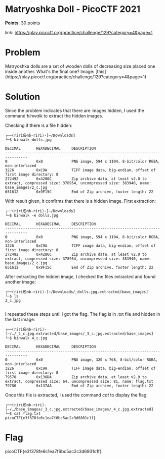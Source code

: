 <h1>Matryoshka Doll - PicoCTF 2021</h1>

<b>Points</b>: 30 points

link: https://play.picoctf.org/practice/challenge/129?category=4&page=1

<h1>Problem</h1>
Matryoshka dolls are a set of wooden dolls of decreasing size placed one inside another. What's the final one? Image: [this](https://play.picoctf.org/practice/challenge/129?category=4&page=1)

<h1>Solution</h1>
Since the problem indicates that there are images hidden, I used the command <i>binwalk</i> to extract the hidden images.

Checking if there is a file hidden:

```
┌──(riri㉿nb-riri)-[~/Downloads]
└─$ binwalk dolls.jpg 

DECIMAL       HEXADECIMAL     DESCRIPTION
--------------------------------------------------------------------------------
0             0x0             PNG image, 594 x 1104, 8-bit/color RGBA, non-interlaced
3226          0xC9A           TIFF image data, big-endian, offset of first image directory: 8
272492        0x4286C         Zip archive data, at least v2.0 to extract, compressed size: 378954, uncompressed size: 383940, name: base_images/2_c.jpg
651612        0x9F15C         End of Zip archive, footer length: 22

```

With result given, it confirms that there is a hidden image. First extraction:

```
┌──(riri㉿nb-riri)-[~/Downloads]
└─$ binwalk -e dolls.jpg 

DECIMAL       HEXADECIMAL     DESCRIPTION
--------------------------------------------------------------------------------
0             0x0             PNG image, 594 x 1104, 8-bit/color RGBA, non-interlaced
3226          0xC9A           TIFF image data, big-endian, offset of first image directory: 8
272492        0x4286C         Zip archive data, at least v2.0 to extract, compressed size: 378954, uncompressed size: 383940, name: base_images/2_c.jpg
651612        0x9F15C         End of Zip archive, footer length: 22

```

After extracting the hidden image, I checked the files extracted and found another image: 


```
┌──(riri㉿nb-riri)-[~/Downloads/_dolls.jpg.extracted/base_images]
└─$ ls
2_c.jpg
         
```

I repeated these steps until I got the flag. The flag is in .txt file and hidden in the last image:

```
┌──(riri㉿nb-riri)-[~/…/_2_c.jpg.extracted/base_images/_3_c.jpg.extracted/base_images]
└─$ binwalk 4_c.jpg 

DECIMAL       HEXADECIMAL     DESCRIPTION
--------------------------------------------------------------------------------
0             0x0             PNG image, 320 x 768, 8-bit/color RGBA, non-interlaced
3226          0xC9A           TIFF image data, big-endian, offset of first image directory: 8
79578         0x136DA         Zip archive data, at least v2.0 to extract, compressed size: 64, uncompressed size: 81, name: flag.txt
79786         0x137AA         End of Zip archive, footer length: 22

```

Once this file is extracted, I used the command <i>cat</i> to display the flag:

```
┌──(riri㉿nb-riri)-[~/…/base_images/_3_c.jpg.extracted/base_images/_4_c.jpg.extracted]
└─$ cat flag.txt 
picoCTF{e3f378fe6c1ea7f6bc5ac2c3d6801c1f} 
```

<h1>Flag</h1>

picoCTF{e3f378fe6c1ea7f6bc5ac2c3d6801c1f}
